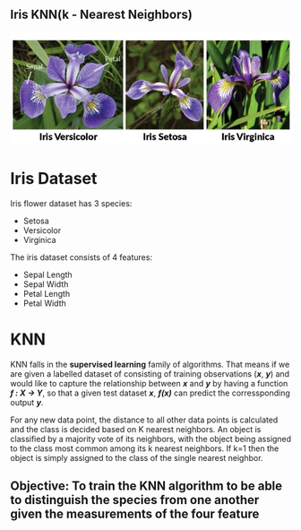 ## Iris KNN(k - Nearest Neighbors)
![png](images/iris.jpg)

# Iris Dataset
Iris flower dataset has 3 species:
- Setosa
- Versicolor
- Virginica

The iris dataset consists of 4 features:
- Sepal Length
- Sepal Width
- Petal Length
- Petal Width

# KNN

KNN falls in the **supervised learning** family of algorithms. That means if we are given a labelled dataset of consisting of training observations (**_x_**, **_y_**) and would like to capture the relationship between **_x_** and **_y_** by having a function **_f : X -> Y_**, so that a given test dataset **_x_**, **_f(x)_** can predict the corressponding output **_y_**.

For any new data point, the distance to all other data points is calculated and the class is decided based on K nearest neighbors.
An object is classified by a majority vote of its neighbors, with the object being assigned to the class most common among its k nearest neighbors. If k=1 then the object is simply assigned to the class of the single nearest neighbor.

## Objective: To train the KNN algorithm to be able to distinguish the species from one another given the measurements of the four feature
